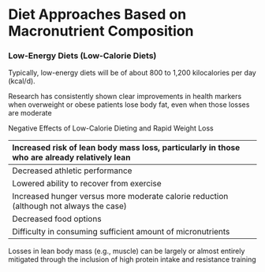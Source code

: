 # Diet Approaches Based on Macronutrient Composition

### Low-Energy Diets \(Low-Calorie Diets\)

Typically, low-energy diets will be of about 800 to 1,200 kilocalories per day \(kcal/d\).

Research has consistently shown clear improvements in health markers when overweight or obese patients lose body fat, even when those losses are moderate



Negative Effects of Low-Calorie Dieting and Rapid Weight Loss

| Increased risk of lean body mass loss, particularly in those who are already relatively lean |
| :--- |
| Decreased athletic performance |
| Lowered ability to recover from exercise |
| Increased hunger versus more moderate calorie reduction \(although not always the case\) |
| Decreased food options |
| Difficulty in consuming sufficient amount of micronutrients |



Losses in lean body mass \(e.g., muscle\) can be largely or almost entirely mitigated through the inclusion of high protein intake and resistance training



